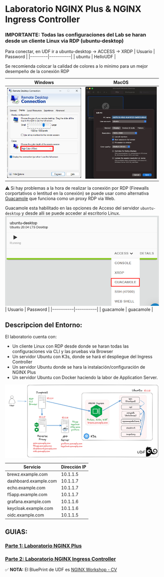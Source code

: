 # Laboratorio NGINX Plus & NGINX Ingress Controller

### IMPORTANTE: Todas las configuraciones del Lab se haran desde un cliente Linux via RDP (ubuntu-desktop)

Para conectar, en UDF ir a ubuntu-desktop -> ACCESS -> XRDP
| Usuario | Password  |
|---------|-----------|
| ubuntu  | HelloUDF  |

Se recomienda colocar la calidad de colores a lo minimo para un mejor desempeño de la conexión RDP

| Windows                              | MacOS                            |
|--------------------------------------|----------------------------------|
| ![RDP Windows](docs/rdp-windows.png) | ![RDP Windows](docs/rdp-mac.png) |

:warning: Si hay problemas a la hora de realizar la conexión por RDP (Firewalls corportativos o lentitud en la conexión) se puede usar como alternativa [Guacamole](https://guacamole.apache.org/) que funciona como un proxy RDP via Web.

Guacamole esta habilitado en las opciones de Acceso del servidor `ubuntu-desktop` y desde alli se puede acceder al escritorio Linux.
![Guacamole](docs/guacamole.png)
| Usuario   | Password  |
|-----------|-----------|
| guacamole | guacamole |

## Descripcion del Entorno:

El laboratorio cuenta con:
- Un cliente Linux con RDP desde donde se haran todas las configuraciones via CLI y las pruebas via Browser
- Un servidor Ubuntu con K3s, donde se hará el despliegue del Ingress Controller
- Un servidor Ubuntu donde se hara la instalación/configuración de NGINX Plus
- Un servidor Ubuntu con Docker haciendo la labor de Application Server.

![Topologia](docs/topology-lab.png)

| **Servicio**          | **Dirección IP** |
|-----------------------|------------------|
| brewz.example.com     | 10.1.1.5         |
| dashboard.example.com | 10.1.1.7         |
| echo.example.com      | 10.1.1.7         |
| f5app.example.com     | 10.1.1.7         |
| grafana.example.com   | 10.1.1.6         |
| keycloak.example.com  | 10.1.1.6         |
| oidc.example.com      | 10.1.1.5         |


## GUIAS:
### [Parte 1: Laboratorio NGINX Plus](https://github.com/cavalen/nginx-workshop-cv/tree/main/docs/nginx#instrucciones-lab-nginx-plus)

### [Parte 2: Laboratorio NGINX Ingress Controller](https://github.com/cavalen/nginx-workshop-cv/tree/main/docs/k8s)

:white_check_mark: **NOTA:** El BluePrint de UDF es [NGINX Workshop - CV](https://udf.f5.com/b/5d80a425-35e6-47fa-8753-bb7eedbd00ef#documentation)
